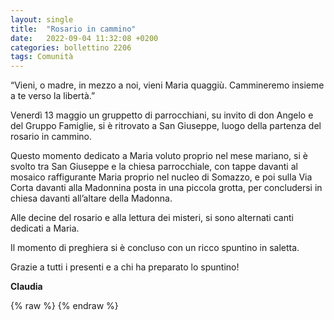 ```yaml
---
layout: single
title:  "Rosario in cammino"
date:   2022-09-04 11:32:08 +0200
categories: bollettino 2206
tags: Comunità
---
```


“Vieni, o madre, in mezzo a noi, vieni Maria quaggiù.
Cammineremo insieme a te verso la libertà.”

Venerdì 13 maggio un gruppetto di parrocchiani, su invito di don Angelo e del Gruppo Famiglie, si è ritrovato a San Giuseppe, luogo della partenza del rosario in cammino.

Questo momento dedicato a Maria voluto proprio nel mese mariano, si è svolto tra San Giuseppe e la chiesa parrocchiale, con tappe davanti al mosaico raffigurante Maria proprio nel nucleo di Somazzo, e poi sulla Via Corta davanti alla Madonnina posta in una piccola grotta, per concludersi in chiesa davanti all’altare della Madonna.

Alle decine del rosario e alla lettura dei misteri, si sono alternati canti dedicati a Maria.

Il momento di preghiera si è concluso con un ricco spuntino in saletta.

Grazie a tutti i presenti e a chi ha preparato lo spuntino!

**Claudia**


{% raw %}<img class="full"
     src="/assets/images/bollettino2206/rosario_in_cammino.jpg"
     alt="">
{% endraw %}




